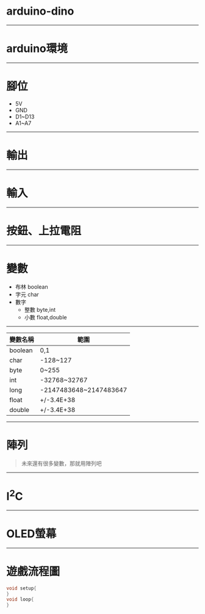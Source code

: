 # arduino-dino

---

# arduino環境

---

# 腳位

+ 5V
+ GND
+ D1~D13
+ A1~A7

---

# 輸出

---

# 輸入

---

# 按鈕、上拉電阻

---

# 變數

+ 布林 boolean
+ 字元 char
+ 數字 
  + 整數 byte,int
  + 小數 float,double

---

|變數名稱|範圍                  |
|-------|----------------------|
|boolean|0,1                   |
|char   |-128~127              |
|byte   |0~255                 |
|int    |-32768~32767          |
|long   |-2147483648~2147483647|
|float  |+/-3.4E+38            |
|double |+/-3.4E+38            |

---


# 陣列

> 未來還有很多變數，那就用陣列吧

---

# I<sup>2</sup>C

---

# OLED螢幕

---

# 遊戲流程圖

```c
void setup{
}
void loop{
}
```
